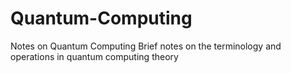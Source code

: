 # Quantum-Computing
Notes on Quantum Computing 
Brief notes on the terminology and operations in quantum computing theory
